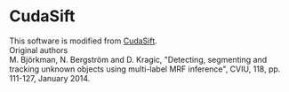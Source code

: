 # CudaSift
This software is modified from [CudaSift](https://github.com/Celebrandil/CudaSift).\
Original authors \
M. Björkman, N. Bergström and D. Kragic, "Detecting, segmenting and tracking unknown objects using multi-label MRF inference", CVIU, 118, pp. 111-127, January 2014.
